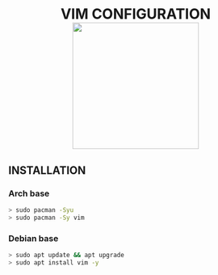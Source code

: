 <h1 align="center">VIM CONFIGURATION<br><img src="https://i.ibb.co/F3dgM7J/1022px-Vimlogo-svg.png" width="250px"></h1>

## INSTALLATION
### Arch base
```bash
> sudo pacman -Syu
> sudo pacman -Sy vim
```
### Debian base
```bash
> sudo apt update && apt upgrade
> sudo apt install vim -y
```